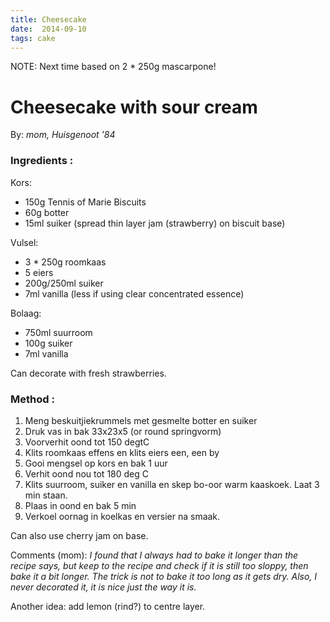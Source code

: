 ```yaml
---
title: Cheesecake
date:  2014-09-10
tags: cake
---
```


NOTE: Next time based on 2 \* 250g mascarpone!

Cheesecake with sour cream
==========================

By: *mom, Huisgenoot '84*

### Ingredients :

Kors:

-   150g Tennis of Marie Biscuits
-   60g botter
-   15ml suiker (spread thin layer jam (strawberry) on biscuit base)

Vulsel:

-   3 \* 250g roomkaas
-   5 eiers
-   200g/250ml suiker
-   7ml vanilla (less if using clear concentrated essence)

Bolaag:

-   750ml suurroom
-   100g suiker
-   7ml vanilla

Can decorate with fresh strawberries.

### Method :

1.  Meng beskuitjiekrummels met gesmelte botter en suiker
2.  Druk vas in bak 33x23x5 (or round springvorm)
3.  Voorverhit oond tot 150 degtC
4.  Klits roomkaas effens en klits eiers een, een by
5.  Gooi mengsel op kors en bak 1 uur
6.  Verhit oond nou tot 180 deg C
7.  Klits suurroom, suiker en vanilla en skep bo-oor warm kaaskoek. Laat
    3 min staan.
8.  Plaas in oond en bak 5 min
9.  Verkoel oornag in koelkas en versier na smaak.

Can also use cherry jam on base.

Comments (mom): *I found that I always had to bake it longer than the
recipe says, but keep to the recipe and check if it is still too sloppy,
then bake it a bit longer. The trick is not to bake it too long as it
gets dry. Also, I never decorated it, it is nice just the way it is.*

Another idea: add lemon (rind?) to centre layer.

